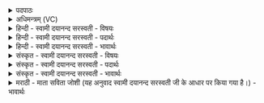 <details><summary>पदपाठः</summary>

वि। पाज॑सा। पृ॒थुना॑। शोशु॑चानः। बाध॑स्व। द्वि॒षः। र॒क्षसः॑। अमी॑वाः। सु॒शर्म्म॑ण॒ इति॑ सु॒ऽशर्म॑णः। बृ॒ह॒तः। शर्म॑णि। स्या॒म्। अ॒ग्नेः। अ॒हम्। सु॒हव॒स्येति॑ सु॒ऽहव॑स्य। प्रणी॑तौ। प्रनी॑ता॒विति॒ प्रऽनी॑तौ। ४९।
</details>

<details><summary>अधिमन्त्रम् (VC)</summary>

- अग्निर्देवता
- उत्कील ऋषिः
- त्रिष्टुप्
- धैवतः
</details>

<details><summary>हिन्दी - स्वामी दयानन्द सरस्वती - विषयः</summary>

विवाह के समय स्त्री और पुरुष क्या-क्या प्रतिज्ञा करें, यह विषय अगले मन्त्र में कहा है ॥
</details>

<details><summary>हिन्दी - स्वामी दयानन्द सरस्वती - पदार्थः</summary>

पदार्थान्वयभाषाः -  हे पते ! जो आप (पृथुना) विस्तृत (वि) विविध प्रकार के (पाजसा) बल के साथ (शोशुचानः) शीघ्र शुद्धता से सदा वर्त्तें और (अमीवाः) रोगों के समान प्राणियों की पीड़ा देने हारी (रक्षसः) दुष्ट (द्विषः) शत्रुरूप व्यभिचारिणी स्त्रियों को (बाधस्व) ताड़ना देवें तो मैं (बृहतः) बड़े (सुशर्मणः) अच्छे शोभायमान (सुहवस्य) सुन्दर लेना-देना व्यवहार जिसमें हो, ऐसे (अग्नेः) अग्नि के तुल्य प्रकाशमान आपके (शर्मणि) सुखकारक घर में और (प्रणीतौ) उत्तम धर्मयुक्त नीति में आपकी स्त्री (स्याम्) होऊँ ॥४९ ॥
</details>

<details><summary>हिन्दी - स्वामी दयानन्द सरस्वती - भावार्थः</summary>

भावार्थभाषाः -  विवाह समय में स्त्री-पुरुष को चाहिये कि व्यभिचार छोड़ने की प्रतिज्ञा कर व्यभिचारिणी स्त्री और लम्पट पुरुषों का सङ्ग सर्वथा छोड़ आपस में भी अति विषयासक्ति को छोड़ और ऋतुगामी होके परस्पर प्रीति के साथ पराक्रमवाले सन्तानों को उत्पन्न करें, क्योंकि स्त्री वा पुरुष के लिये अप्रिय, आयु का नाशक, निन्दा के योग्य कर्म व्यभिचार के समान दूसरा कोई भी नहीं है, इसलिये इस व्यभिचार कर्म को सब प्रकार छोड़ और धर्माचरण करनेवाले हो के पूर्ण अवस्था के सुख को भोगें ॥४९ ॥
</details>

<details><summary>संस्कृत - स्वामी दयानन्द सरस्वती - विषयः</summary>

विवाहसमये स्त्रीपुरुषौ किं किं प्रतिजानीयातामित्युपदिश्यते ॥
</details>

<details><summary>संस्कृत - स्वामी दयानन्द सरस्वती - पदार्थः</summary>

पदार्थान्वयभाषाः -  हे पते ! यदि त्वं पृथुना विपाजसा बलेन सह शोशुचानः सदा वर्त्तेथाः, अमीवा रक्षसो द्विषो बाधस्व, तर्हि बृहतः सुशर्मणः सुहवस्याग्नेस्ते शर्मणि प्रणीतौ चाहं पत्नी स्याम् ॥४९ ॥
</details>

<details><summary>संस्कृत - स्वामी दयानन्द सरस्वती - भावार्थः</summary>

भावार्थभाषाः -  विवाहसमये पुरुषेण स्त्रिया च व्यभिचारत्यागस्य प्रतिज्ञां कृत्वा व्यभिचारिणीनां स्त्रीणां लम्पटानां पुरुषाणां च सर्वथा सङ्गं त्यक्त्वा परस्परमप्यतिविषयासक्तिं विहाय ऋतुगामिनौ भूत्वान्योऽन्यं प्रीत्या वीर्यवन्त्यपत्यान्युत्पादयेताम्। नहि व्यभिचारेण तुल्यं स्त्रियाः पुरुषस्य चाप्रियमनायुष्यमकीर्तिकरं कर्म विद्यते, तस्मादेतत् सर्वथा त्यक्त्वा धर्माचारिणौ भूत्वा दीर्घायुषौ स्याताम् ॥४९ ॥
</details>

<details><summary>मराठी - माता सविता जोशी (यह अनुवाद स्वामी दयानन्द सरस्वती जी के आधार पर किया गया है।) - भावार्थः</summary>

भावार्थभाषाः -  स्त्री - पुरुषांनी विवाहाच्या वेळी व्यभिचार न करण्याची प्रतिज्ञा करावी. व्यभिचारिणी स्त्री व लंपट पुरुषांचा संग सर्वथा सोडून द्यावा. अतिविषयासक्ती सोडावी व ऋतुगामी बनून परस्पर प्रेमाने राहावे आणि पराक्रमी संतानांना निर्माण करावे. कारण व्यभिचाराशिवाय स्री-पुरुषांना अप्रिय वाटणारे, आयुष्याचा नाश करणारे, दुसरे निंदनीय कर्म नाही. त्यासाठी व्यभिचार कर्म सोडून धर्माचरणाने पूर्ण आयुष्याचे सुख भोगावे.
</details>